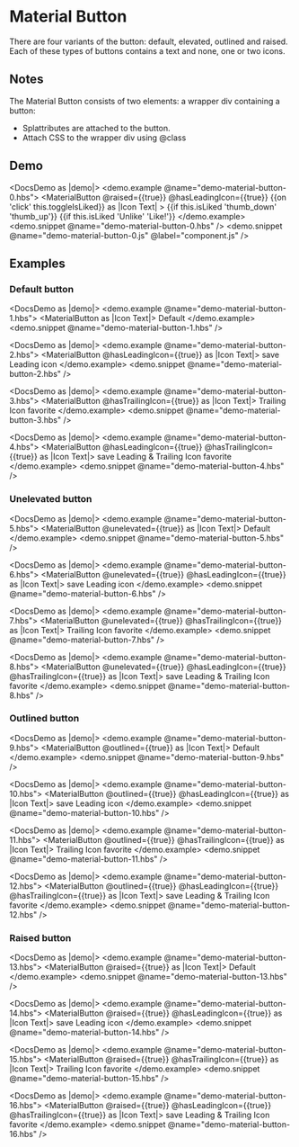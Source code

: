 # Material Button
There are four variants of the button: default, elevated, outlined and raised. Each of these types of buttons contains a
text and none, one or two icons.

## Notes
The Material Button consists of two elements: a wrapper div containing a button:
- Splattributes are attached to the button.
- Attach CSS to the wrapper div using @class

## Demo

<DocsDemo as |demo|>
  <demo.example @name="demo-material-button-0.hbs">
    <MaterialButton
      @raised={{true}}
      @hasLeadingIcon={{true}}
      {{on 'click' this.toggleIsLiked}}
      as |Icon Text|
    >
      <Icon>
        {{if this.isLiked 'thumb_down' 'thumb_up'}}
      </Icon>
      <Text>
        {{if this.isLiked 'Unlike' 'Like!'}}
      </Text>
    </MaterialButton>
  </demo.example>
  <demo.snippet @name="demo-material-button-0.hbs" />
  <demo.snippet @name="demo-material-button-0.js" @label="component.js" />
</DocsDemo>

## Examples

### Default button

<DocsDemo as |demo|>
  <demo.example @name="demo-material-button-1.hbs">
    <MaterialButton as |Icon Text|>
      <Text>Default</Text>
    </MaterialButton>
  </demo.example>
  <demo.snippet @name="demo-material-button-1.hbs" />
</DocsDemo>

<DocsDemo as |demo|>
  <demo.example @name="demo-material-button-2.hbs">
    <MaterialButton @hasLeadingIcon={{true}} as |Icon Text|>
      <Icon>save</Icon>
      <Text>Leading icon</Text>
    </MaterialButton>
  </demo.example>
  <demo.snippet @name="demo-material-button-2.hbs" />
</DocsDemo>

<DocsDemo as |demo|>
  <demo.example @name="demo-material-button-3.hbs">
    <MaterialButton @hasTrailingIcon={{true}} as |Icon Text|>
      <Text>Trailing Icon</Text>
      <Icon>favorite</Icon>
    </MaterialButton>
  </demo.example>
  <demo.snippet @name="demo-material-button-3.hbs" />
</DocsDemo>

<DocsDemo as |demo|>
  <demo.example @name="demo-material-button-4.hbs">
    <MaterialButton @hasLeadingIcon={{true}} @hasTrailingIcon={{true}} as |Icon Text|>
      <Icon>save</Icon>
      <Text>Leading & Trailing Icon</Text>
      <Icon>favorite</Icon>
    </MaterialButton>
  </demo.example>
  <demo.snippet @name="demo-material-button-4.hbs" />
</DocsDemo>

### Unelevated button

<DocsDemo as |demo|>
  <demo.example @name="demo-material-button-5.hbs">
    <MaterialButton @unelevated={{true}} as |Icon Text|>
      <Text>Default</Text>
    </MaterialButton>
  </demo.example>
  <demo.snippet @name="demo-material-button-5.hbs" />
</DocsDemo>

<DocsDemo as |demo|>
  <demo.example @name="demo-material-button-6.hbs">
    <MaterialButton @unelevated={{true}} @hasLeadingIcon={{true}} as |Icon Text|>
      <Icon>save</Icon>
      <Text>Leading icon</Text>
    </MaterialButton>
  </demo.example>
  <demo.snippet @name="demo-material-button-6.hbs" />
</DocsDemo>

<DocsDemo as |demo|>
  <demo.example @name="demo-material-button-7.hbs">
    <MaterialButton @unelevated={{true}} @hasTrailingIcon={{true}} as |Icon Text|>
      <Text>Trailing Icon</Text>
      <Icon>favorite</Icon>
    </MaterialButton>
  </demo.example>
  <demo.snippet @name="demo-material-button-7.hbs" />
</DocsDemo>

<DocsDemo as |demo|>
  <demo.example @name="demo-material-button-8.hbs">
    <MaterialButton @unelevated={{true}} @hasLeadingIcon={{true}} @hasTrailingIcon={{true}} as |Icon Text|>
      <Icon>save</Icon>
      <Text>Leading & Trailing Icon</Text>
      <Icon>favorite</Icon>
    </MaterialButton>
  </demo.example>
  <demo.snippet @name="demo-material-button-8.hbs" />
</DocsDemo>

### Outlined button

<DocsDemo as |demo|>
  <demo.example @name="demo-material-button-9.hbs">
    <MaterialButton @outlined={{true}} as |Icon Text|>
      <Text>Default</Text>
    </MaterialButton>
  </demo.example>
  <demo.snippet @name="demo-material-button-9.hbs" />
</DocsDemo>

<DocsDemo as |demo|>
  <demo.example @name="demo-material-button-10.hbs">
    <MaterialButton @outlined={{true}} @hasLeadingIcon={{true}} as |Icon Text|>
      <Icon>save</Icon>
      <Text>Leading icon</Text>
    </MaterialButton>
  </demo.example>
  <demo.snippet @name="demo-material-button-10.hbs" />
</DocsDemo>

<DocsDemo as |demo|>
  <demo.example @name="demo-material-button-11.hbs">
    <MaterialButton @outlined={{true}} @hasTrailingIcon={{true}} as |Icon Text|>
      <Text>Trailing Icon</Text>
      <Icon>favorite</Icon>
    </MaterialButton>
  </demo.example>
  <demo.snippet @name="demo-material-button-11.hbs" />
</DocsDemo>

<DocsDemo as |demo|>
  <demo.example @name="demo-material-button-12.hbs">
    <MaterialButton @outlined={{true}} @hasLeadingIcon={{true}} @hasTrailingIcon={{true}} as |Icon Text|>
      <Icon>save</Icon>
      <Text>Leading & Trailing Icon</Text>
      <Icon>favorite</Icon>
    </MaterialButton>
  </demo.example>
  <demo.snippet @name="demo-material-button-12.hbs" />
</DocsDemo>

### Raised button

<DocsDemo as |demo|>
  <demo.example @name="demo-material-button-13.hbs">
    <MaterialButton @raised={{true}} as |Icon Text|>
      <Text>Default</Text>
    </MaterialButton>
  </demo.example>
  <demo.snippet @name="demo-material-button-13.hbs" />
</DocsDemo>

<DocsDemo as |demo|>
  <demo.example @name="demo-material-button-14.hbs">
    <MaterialButton @raised={{true}} @hasLeadingIcon={{true}} as |Icon Text|>
      <Icon>save</Icon>
      <Text>Leading icon</Text>
    </MaterialButton>
  </demo.example>
  <demo.snippet @name="demo-material-button-14.hbs" />
</DocsDemo>

<DocsDemo as |demo|>
  <demo.example @name="demo-material-button-15.hbs">
    <MaterialButton @raised={{true}} @hasTrailingIcon={{true}} as |Icon Text|>
      <Text>Trailing Icon</Text>
      <Icon>favorite</Icon>
    </MaterialButton>
  </demo.example>
  <demo.snippet @name="demo-material-button-15.hbs" />
</DocsDemo>

<DocsDemo as |demo|>
  <demo.example @name="demo-material-button-16.hbs">
    <MaterialButton @raised={{true}} @hasLeadingIcon={{true}} @hasTrailingIcon={{true}} as |Icon Text|>
      <Icon>save</Icon>
      <Text>Leading & Trailing Icon</Text>
      <Icon>favorite</Icon>
    </MaterialButton>
  </demo.example>
  <demo.snippet @name="demo-material-button-16.hbs" />
</DocsDemo>